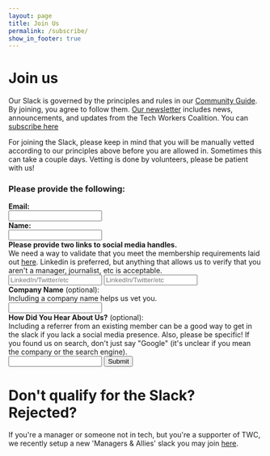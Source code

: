 ```yaml
---
layout: page
title: Join Us
permalink: /subscribe/
show_in_footer: true
---
```


# Join us

Our Slack is governed by the principles and rules in our [Community Guide](/community-guide). By joining, you agree to follow them. [Our newsletter](https://news.techworkerscoalition.org) includes news, announcements, and updates from the Tech Workers Coalition. You can [subscribe here](https://news.techworkerscoalition.org/subscribe/)

For joining the Slack, please keep in mind that you will be manually vetted according to our principles above before you are allowed in. Sometimes this can take a couple days. Vetting is done by volunteers, please be patient with us!

<h3 class="marg-b-3">Please provide the following:</h3>

<form class="join-form" action="https://ancient-ridge-68647.herokuapp.com/signup" method="POST" target="_blank" class="marg-b-4">
  <label class="marg-b-3" for="email">
    <div><b>Email:</b></div>
    <input id="email" type="email" required name="email">
  </label>
  <label class="marg-b-3" for="name">
    <div><b>Name:</b></div>
    <input id="name" type="text" required name="name">
  </label>
  <label class="marg-b-3" for="social">
    <div class="marg-b-2">
      <b>Please provide two links to social media handles.</b>
      <div>We need a way to validate that you meet the membership requirements laid out <a href="/community-guide#membership">here</a>. Linkedin is preferred, but anything that allows us to verify that you aren't a manager, journalist, etc is acceptable.</div>
    </div>
    <input placeholder="LinkedIn/Twitter/etc" id="social" required type="url" name="social_media_1">
    <input placeholder="LinkedIn/Twitter/etc" type="url" required name="social_media_2">
  </label>
  <label class="marg-b-3" for="company_name">
    <div><b>Company Name</b> (optional):</div>
    <div class="marg-b-2">Including a company name helps us vet you.</div>
    <input id="company_name" type="text" name="company_name">
  </label>
  <label class="marg-b-3" for="referrer">
    <div><b>How Did You Hear About Us?</b> (optional):</div>
    <div class="marg-b-2">Including a referrer from an existing member can be a good way to get in the slack if you lack a social media presence. Also, please be specific! If you found us on search, don't just say "Google" (it's unclear if you mean the company or the search engine).</div>
    <input id="referrer" type="text" name="referrer">
  </label>
  <input type="hidden" name="team_id" value="T0M2JM76F" />
  <input type="hidden" name="redirect_uri" value="https://techworkerscoalition.org/slack-thanks" />
  <input type="submit" value="Submit">
</form>

# Don't qualify for the Slack? Rejected?

If you're a manager or someone not in tech, but you're a supporter of TWC, we recently setup a new 'Managers & Allies' slack you may join [here](https://join.slack.com/t/techworkersco-4fm8079/shared_invite/zt-h3jau11x-PIPDe4OWaGdYNNzv0RQbhQ).
